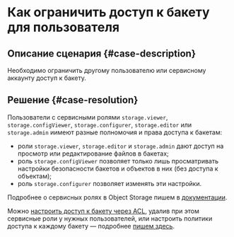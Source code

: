 # Как ограничить доступ к бакету для пользователя


## Описание сценария {#case-description}

Необходимо ограничить другому пользователю или сервисному аккаунту доступ к бакету.

## Решение {#case-resolution}

Пользователи с сервисными ролями `storage.viewer`, `storage.configViewer`, `storage.configurer`, `storage.editor` или `storage.admin` иимеют разные полномочия и права доступа к бакетам:
* роли `storage.viewer`, `storage.editor` и `storage.admin` дают доступ на просмотр или редактирование файлов в бакетах; 
* роль `storage.configViewer` позволяет только лишь просматривать настройки  безопасности бакетов и объектов в них (без доступа к объектам);
* роль `storage.configurer` позволяет изменять эти настройки. 
  
Подробнее о сервисных ролях в Object Storage пишем в [документации](../../../storage/security/).

Можно [настроить доступ к бакету через ACL](../../../storage/concepts/acl.md), удалив при этом сервисные роли у нужных пользователей, или настроить политики доступа к каждому бакету — подробнее [пишем здесь](../../../storage/concepts/policy.md).
 